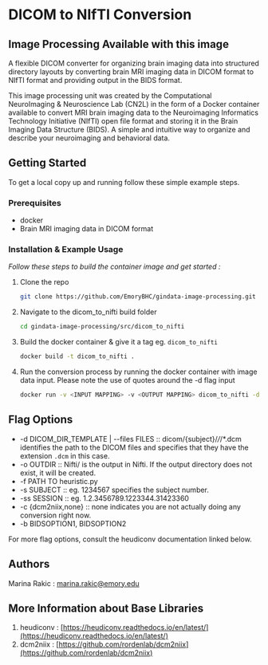 
# DICOM to NIfTI Conversion

## Image Processing Available with this image
A flexible DICOM converter for organizing brain imaging data into structured directory layouts by converting brain MRI imaging data in DICOM format to NIfTI format and providing output in the BIDS format. 

This image processing unit was created by the Computational NeuroImaging & Neuroscience Lab (CN2L) in the form of a Docker container available to convert MRI brain imaging data to the Neuroimaging Informatics Technology Initiative (NIfTI) open file format and storing it in the Brain Imaging Data Structure (BIDS). A simple and intuitive way to organize and describe your neuroimaging and behavioral data.

<!-- GETTING STARTED -->
## Getting Started

To get a local copy up and running follow these simple example steps.

### Prerequisites

* docker
* Brain MRI imaging data in DICOM format

### Installation & Example Usage

_Follow these steps to build the container image and get started :_

1. Clone the repo
   ```sh
   git clone https://github.com/EmoryBHC/gindata-image-processing.git
   ```
2. Navigate to the dicom_to_nifti build folder
   ```sh
   cd gindata-image-processing/src/dicom_to_nifti
   ```
3. Build the docker container & give it a tag eg. `dicom_to_nifti`
   ```sh
   docker build -t dicom_to_nifti .
   ```
4. Run the conversion process by running the docker container with image data input. Please note the use of quotes around the -d flag input
   ```sh
   docker run -v <INPUT MAPPING> -v <OUTPUT MAPPING> dicom_to_nifti -d "<MAPPED FILE INPUT>/{subject}/{session}/*/*.dcm" -o /src/heudiconv/bids-nifti -f /src/heudiconv/heuristic.py -s "<SUBJECT ID>" -ss "<SESSION ID>" -c dcm2niix --bids --overwrite
   ```

## Flag Options 

* -d DICOM_DIR_TEMPLATE | --files FILES :: dicom/{subject}/*/*/*.dcm identifies the path to the DICOM files and specifies that they have the extension `.dcm` in this case.
* -o OUTDIR :: Nifti/ is the output in Nifti. If the output directory does not exist, it will be created.
* -f PATH TO heuristic.py
* -s SUBJECT :: eg. 1234567 specifies the subject number.
* -ss SESSION :: eg. 1.2.3456789.1223344.31423360
* -c {dcm2niix,none} :: none indicates you are not actually doing any conversion right now.
* -b BIDSOPTION1, BIDSOPTION2

For more flag options, consult the heudiconv documentation linked below.

## Authors

Marina Rakic : marina.rakic@emory.edu

## More Information about Base Libraries

1. heudiconv : [https://heudiconv.readthedocs.io/en/latest/](https://heudiconv.readthedocs.io/en/latest/)
2. dcm2niix : [https://github.com/rordenlab/dcm2niix](https://github.com/rordenlab/dcm2niix)

